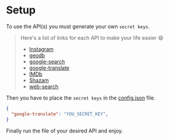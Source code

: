 # Setup
To use the API(s) you must generate your own `secret keys`. 
> Here's a list of links for each API to make your life easier :smile:
> - [Instagram](https://google.com) 
> - [geodb](https://google.com)
> - [google-search](https://google.com)
> - [google-translate](https://google.com)
> - [IMDb](https://google.com)
> - [Shazam](https://google.com)
> - [web-search](https://rapidapi.com/contextualwebsearch/api/web-search/)

Then you have to place the `secret keys` in the [config.json](config.json) file.
```json
{
  "google-translate": "YOU_SECRET_KEY",
}
```

Finally run the file of your desired API and enjoy.
